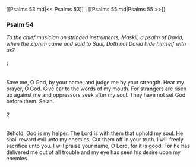 [[Psalms 53.md|<< Psalms 53]]  |  [[Psalms 55.md|Psalms 55 >>]]

### Psalm 54

*To the chief musician on stringed instruments, Maskil, a psalm of David, when the Ziphim came and said to Saul, Doth not David hide himself with us?*

###### 1
Save me, O God, by your name, and judge me by your strength. Hear my prayer, O God. Give ear to the words of my mouth. For strangers are risen up against me and oppressors seek after my soul. They have not set God before them. Selah.

###### 2
Behold, God is my helper. The Lord is with them that uphold my soul. He shall reward evil unto my enemies. Cut them off in your truth. I will freely sacrifice unto you. I will praise your name, O Lord, for it is good. For he has delivered me out of all trouble and my eye has seen his desire upon my enemies.